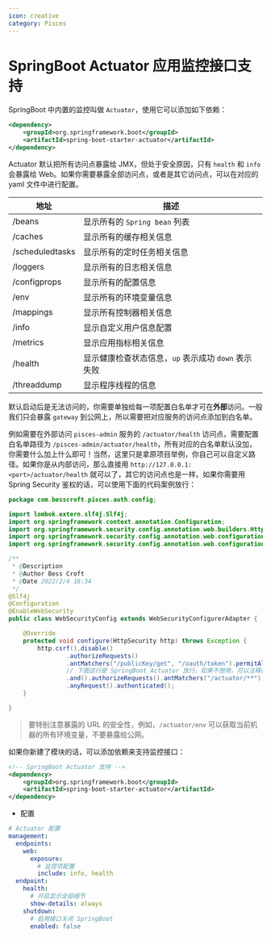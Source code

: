 ```yaml
---
icon: creative
category: Pisces
---
```


# SpringBoot Actuator 应用监控接口支持

SpringBoot 中内置的监控叫做 `Actuator`，使用它可以添加如下依赖：

```xml
<dependency>
    <groupId>org.springframework.boot</groupId>
    <artifactId>spring-boot-starter-actuator</artifactId>
</dependency>
```

Actuator 默认把所有访问点暴露给 JMX，但处于安全原因，只有 `health` 和 `info` 会暴露给 Web。如果你需要暴露全部访问点，或者是其它访问点，可以在对应的 yaml 文件中进行配置。

| 地址            | 描述                                              |
| --------------- | ------------------------------------------------- |
| /beans          | 显示所有的 `Spring bean` 列表                       |
| /caches         | 显示所有的缓存相关信息                            |
| /scheduledtasks | 显示所有的定时任务相关信息                        |
| /loggers        | 显示所有的日志相关信息                            |
| /configprops    | 显示所有的配置信息                                |
| /env            | 显示所有的环境变量信息                            |
| /mappings       | 显示所有控制器相关信息                            |
| /info           | 显示自定义用户信息配置                            |
| /metrics        | 显示应用指标相关信息                              |
| /health         | 显示健康检查状态信息，`up` 表示成功 `down` 表示失败 |
| /threaddump     | 显示程序线程的信息                                |

默认启动后是无法访问的，你需要单独给每一项配置白名单才可在**外部**访问。一般我们只会暴露 `gateway` 到公网上，所以需要把对应服务的访问点添加到白名单。

例如需要在外部访问 `pisces-admin` 服务的 `/actuator/health` 访问点，需要配置白名单路径为 `/pisces-admin/actuator/health`，所有对应的白名单默认没加，你需要什么加上什么即可！当然，这里只是拿原项目举例，你自己可以自定义路径。如果你是从内部访问，那么直接用 `http://127.0.0.1:<port>/actuator/health` 就可以了，其它的访问点也是一样。如果你需要用 Spring Security 鉴权的话，可以使用下面的代码案例放行：

```java
package com.besscroft.pisces.auth.config;

import lombok.extern.slf4j.Slf4j;
import org.springframework.context.annotation.Configuration;
import org.springframework.security.config.annotation.web.builders.HttpSecurity;
import org.springframework.security.config.annotation.web.configuration.EnableWebSecurity;
import org.springframework.security.config.annotation.web.configuration.WebSecurityConfigurerAdapter;

/**
 * @Description
 * @Author Bess Croft
 * @Date 2022/2/4 16:34
 */
@Slf4j
@Configuration
@EnableWebSecurity
public class WebSecurityConfig extends WebSecurityConfigurerAdapter {

    @Override
    protected void configure(HttpSecurity http) throws Exception {
        http.csrf().disable()
                .authorizeRequests()
                .antMatchers("/publicKey/get", "/oauth/token").permitAll()
                // 下面这行是 SpringBoot Actuator 放行，如果不想用，可以注释掉
                .and().authorizeRequests().antMatchers("/actuator/**").anonymous()
                .anyRequest().authenticated();
    }

}
```

> 要特别注意暴露的 URL 的安全性，例如，`/actuator/env` 可以获取当前机器的所有环境变量，不要暴露给公网。

如果你新建了模块的话，可以添加依赖来支持监控接口：

```xml
<!-- SpringBoot Actuator 支持 -->
<dependency>
    <groupId>org.springframework.boot</groupId>
    <artifactId>spring-boot-starter-actuator</artifactId>
</dependency>
```

- 配置

```yaml
# Actuator 配置
management:
  endpoints:
    web:
      exposure:
        # 监控项配置
        include: info, health
  endpoint:
    health:
      # 开启显示全部细节
      show-details: always
    shutdown:
      # 启用接口关闭 SpringBoot
      enabled: false
```